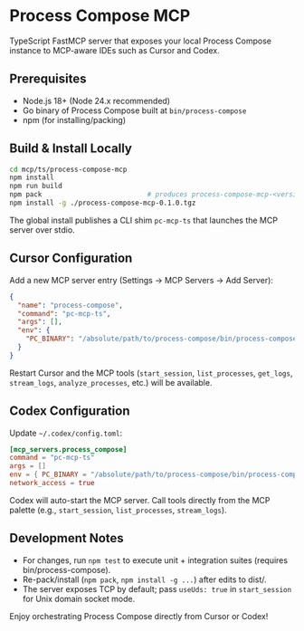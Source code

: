 # Process Compose MCP

TypeScript FastMCP server that exposes your local Process Compose instance to MCP-aware IDEs such as Cursor and Codex.

## Prerequisites
- Node.js 18+ (Node 24.x recommended)
- Go binary of Process Compose built at `bin/process-compose`
- npm (for installing/packing)

## Build & Install Locally
```bash
cd mcp/ts/process-compose-mcp
npm install
npm run build
npm pack                          # produces process-compose-mcp-<version>.tgz
npm install -g ./process-compose-mcp-0.1.0.tgz
```
The global install publishes a CLI shim `pc-mcp-ts` that launches the MCP server over stdio.

## Cursor Configuration
Add a new MCP server entry (Settings → MCP Servers → Add Server):
```json
{
  "name": "process-compose",
  "command": "pc-mcp-ts",
  "args": [],
  "env": {
    "PC_BINARY": "/absolute/path/to/process-compose/bin/process-compose"
  }
}
```
Restart Cursor and the MCP tools (`start_session`, `list_processes`, `get_logs`, `stream_logs`, `analyze_processes`, etc.) will be available.

## Codex Configuration
Update `~/.codex/config.toml`:
```toml
[mcp_servers.process_compose]
command = "pc-mcp-ts"
args = []
env = { PC_BINARY = "/absolute/path/to/process-compose/bin/process-compose" }
network_access = true
```
Codex will auto-start the MCP server. Call tools directly from the MCP palette (e.g., `start_session`, `list_processes`, `stream_logs`).

## Development Notes
- For changes, run `npm test` to execute unit + integration suites (requires bin/process-compose).
- Re-pack/install (`npm pack`, `npm install -g ...`) after edits to dist/.
- The server exposes TCP by default; pass `useUds: true` in `start_session` for Unix domain socket mode.

Enjoy orchestrating Process Compose directly from Cursor or Codex!
